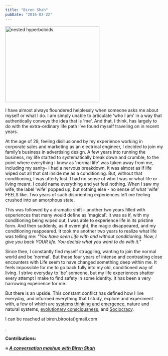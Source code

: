 ```yaml
---
title: "Biren Shah"
pubDate: "2016-03-22"
---
```

<Image src="/Biren-Photo.jpg" alt="nested hyperboloids" width="300" height="242" />
 

I have almost always floundered helplessly when someone asks me about myself or what I do. I am simply unable to articulate 'who I am' in a way that authentically conveys the idea that is 'me'. And that, I think, has largely to do with the extra-ordinary life path I’ve found myself traveling on in recent years.

At the age of 28, feeling disillusioned by my experience working in corporate sales and marketing as an electrical engineer, I decided to join my family’s business in advertising design. A few years into running the business, my life started to systematically break down and crumble, to the point where everything I knew as 'normal life' was taken away from me, including my sanity- I had a nervous breakdown. It was almost as if life wiped out all that sat inside me as a conditioning. But, without that conditioning, I was utterly lost. I had no sense of who I was or what life or living meant. I could name everything and yet feel nothing. When I saw my wife, the label 'wife' popped up, but nothing else - no sense of what 'wife' FEELS like. Two years of such disorienting experiences left me feeling crushed into an amorphous state.

This was followed by a dramatic shift – another two years filled with experiences that many would define as 'magical'. It was as if, with my conditioning being wiped out, I was able to experience life in its pristine form. And then suddenly, as if overnight, the magic disappeared, and my conditioning reappeared. It took me another two years to realize what life was telling me: _"You have seen Life with and without conditioning. Now, I give you back YOUR life. You decide what you want to do with it."_

Since then, I constantly find myself struggling, wanting to join the normal world and be 'normal'. But those four years of intense and contrasting close encounters with Life seem to have changed something deep within me. It feels impossible for me to go back fully into my old, conditioned way of living. I strive everyday to 'be' someone, but my life experiences shatter every attempt I make to find safety in some identity. It has been a very harrowing experience for me.

But there is an upside. This constant conflict has defined how I live everyday, and informed everything that I study, explore and experiment with, a few of which are [systems thinking and emergence](http://www.solonline.org/), nature and natural systems, [evolutionary consciousness](http://sahtouris.com), and [Sociocracy](http://sociocracyconsulting.com/).

I can be reached at biren.biroo(at)gmail.com

.

**Contributions:**

_**≈ [A conversation mashup with Biren Shah](https://organizationunbound.org/expressive-change/a-conversation-mashup-with-biren-shah/)**_
